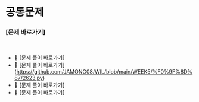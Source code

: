 # 공통문제 
### [문제 바로가기]

<br/>

- 🍊 [문제 풀이 바로가기]
- 🍇 [문제 풀이 바로가기] (https://github.com/JAMONG08/WIL/blob/main/WEEK5/%F0%9F%8D%87/2623.py)
- 🥝 [문제 풀이 바로가기]
- 🍉 [문제 풀이 바로가기]
